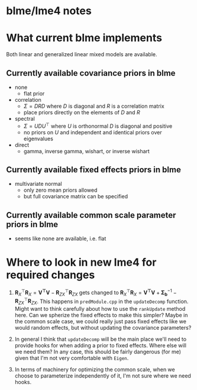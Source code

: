 blme/lme4 notes
===============

# What current blme implements

Both linear and generalized linear mixed models are available.

## Currently available covariance priors in blme
- none
  - flat prior
- correlation
  - $\Sigma = DRD$ where $D$ is diagonal and $R$ is a correlation matrix
  - place priors directly on the elements of $D$ and $R$
- spectral
  - $\Sigma = UDU^\top$ where $U$ is orthonormal $D$ is diagonal and positive
  - no priors on $U$ and independent and identical priors over eigenvalues
- direct
  - gamma, inverse gamma, wishart, or inverse wishart

## Currently available fixed effects priors in blme
- multivariate normal
  - only zero mean priors allowed
  - but full covariance matrix can be specified

## Currently available common scale parameter priors in blme
- seems like none are available, i.e. flat

# Where to look in new lme4 for required changes

1.  $\mathbf{R}_{X}^\top \mathbf{R}_{X} = \mathbf{V^\top V} - \mathbf{R}_{ZX}^\top \mathbf{R}_{ZX}$ gets changed to $\mathbf{R}_{X}^\top \mathbf{R}_{X} = \mathbf{V^\top V} + \mathbf{\Sigma_b}^{-1} - \mathbf{R}_{ZX}^\top \mathbf{R}_{ZX}$.  This happens in `predModule.cpp` in the `updateDecomp` function. Might want to think carefully about how to use the `rankUpdate` method here.  Can we spherize the fixed effects to make this simpler?  Maybe in the common scale case, we could really just pass fixed effects like we would random effects, but without updating the covariance parameters?

2.  In general I think that `updateDecomp` will be the main place we'll need to provide hooks for when adding a prior to fixed effects.  Where else will we need them?  In any case, this should be fairly dangerous (for me) given that I'm not very comfortable with `Eigen`.

3.  In terms of machinery for optimizing the common scale, when we choose to parameterize independently of it, I'm not sure where we need hooks.

